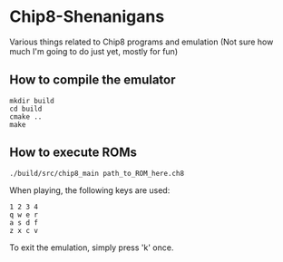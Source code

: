 # Chip8-Shenanigans

Various things related to Chip8 programs and emulation
(Not sure how much I'm going to do just yet, mostly for fun)

## How to compile the emulator
```
mkdir build
cd build
cmake ..
make
```

## How to execute ROMs
```
./build/src/chip8_main path_to_ROM_here.ch8
```

When playing, the following keys are used:

```
1 2 3 4
q w e r
a s d f
z x c v
```

To exit the emulation, simply press 'k' once.
